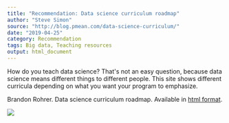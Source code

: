```yaml
---
title: "Recommendation: Data science curriculum roadmap"
author: "Steve Simon"
source: "http://blog.pmean.com/data-science-curriculum/"
date: "2019-04-25"
category: Recommendation
tags: Big data, Teaching resources
output: html_document
---
```


How do you teach data science? That's not an easy question, because data
science means different things to different people. This site shows
different curricula depending on what you want your program to
emphasize.

<!---More--->

Brandon Rohrer. Data science curriculum roadmap. Available in [html
format](https://github.com/brohrer/academic_advisory/blob/master/curriculum_roadmap.md).

![](../../web/images/data-science-curriculum01.png)




